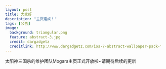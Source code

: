 ```yaml
---
layout: post
title: 大家好
description: "主页建成！"
tags: [公告]
image:
  background: triangular.png
  feature: abstract-3.jpg
  credit: dargadgetz
  creditlink: http://www.dargadgetz.com/ios-7-abstract-wallpaper-pack-for-iphone-5-and-ipod-touch-retina/
---
```


太阳神三国杀的维护团队Mogara主页正式开放啦~请期待后续的更新